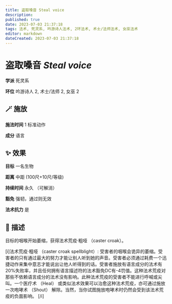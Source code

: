 ```yaml
---
title: 盗取嗓音 Steal voice
description: 
published: true
date: 2023-07-03 21:37:18
tags: 法术, 死灵系, 吟游诗人法术, 2环法术, 术士/法师法术, 女巫法术
editor: markdown
dateCreated: 2023-07-03 21:37:18
---
```


# **盗取嗓音** *Steal voice*

**学派** 死灵系 

**环位** 吟游诗人 2, 术士/法师 2, 女巫 2

## 🪄 施放

**施法时间** 1 标准动作

**成分** 语言

## ✨ 效果 

**目标** 一名生物 

**距离** 中距 (100尺+10尺/等级)  

**持续时间** 永久 （可解消） 

**豁免** 强韧，通过则无效

**法术抗力** 是

## 📖 描述

目标的咽喉开始萎缩，获得法术荒疫·粗哑 （caster croak）。

[i]法术荒疫·粗哑 （caster croak spellblight）: 受害者的咽喉会诡异的萎缩。受害者的只有通过最大的努力才能让别人听到她的声音。受害者必须通过耗费一个迅捷动作来集中意志才能说出让他人听得到的话。受害者施放有语言成分的法术有20%失败率，并且任何拥有语言描述符的法术豁免DC有-4罚值。这种法术荒疫对那些不依赖语言成分的法术没有影响。此种法术荒疫的受害者不能进行呼喊或尖叫。一个医疗术 （Heal） 或类似法术效果可以治愈这种法术荒疫，亦可通过施放一次咆哮术 （Shout） 解除。当然，当你试图施放咆哮术时仍然会受到该法术荒疫的负面影响。 [/i]
    